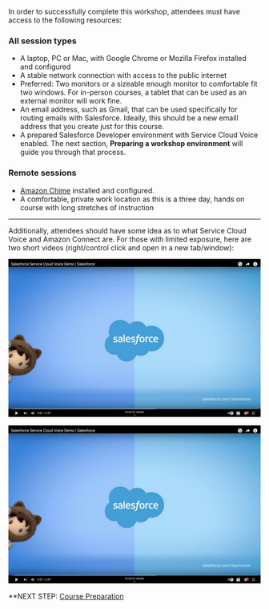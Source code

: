 In order to successfully complete this workshop, attendees must have access to the following resources:

### All session types
*  A laptop, PC or Mac, with Google Chrome or Mozilla Firefox installed and configured
*  A stable network connection with access to the public internet
*  Preferred: Two monitors or a sizeable enough monitor to comfortable fit two windows. For in-person courses, a tablet that can be used as an external monitor will work fine.
*  An email address, such as Gmail, that can be used specifically for routing emails with Salesforce. Ideally, this should be a new emaill address that you create just for this course.
*  A prepared Salesforce Developer environment with Service Cloud Voice enabled. The next section, **Preparing a workshop environment** will guide you through that process.

### Remote sessions
*  [Amazon Chime](https://aws.amazon.com/chime/download/) installed and configured.
*  A comfortable, private work location as this is a three day, hands on course with long stretches of instruction

---
Additionally, attendees should have some idea as to what Service Cloud Voice and Amazon Connect are. For those with limited exposure, here are two short videos (right/control click and open in a new tab/window):

[![Service Cloud Voice](/static/01/scv_video.png)](https://www.youtube.com/watch?v=uvD97rlK57Q)

[![Amazon Connect](/static/01/scv_video.png)](https://www.youtube.com/watch?v=syF1CEiWAto)

**NEXT STEP: [Course Preparation](prep_index.md)
